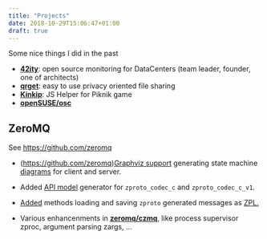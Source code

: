 ```yaml
---
title: "Projects"
date: 2018-10-29T15:06:47+01:00
draft: true
---
```


Some nice things I did in the past

*   **[42ity](https://github.com/42ity)**: open source monitoring for DataCenters (team leader, founder, one of architects)
*   **[qrget](/qrget/index.html)**: easy to use privacy oriented file sharing
*   **[Kinkip](/kinkip/index.html)**: JS Helper for Piknik game
*   **[openSUSE/osc](https://github.com/openSUSE/osc)**

## ZeroMQ

See https://github.com/zeromq

* (https://github.com/zeromq)[Graphviz support](https://github.com/zeromq/zproto/blob/master/src/zproto_dot.gsl) generating state machine [diagrams](https://github.com/zeromq/malamute/blob/master/src/mlm_client.svg) for client and server.

* Added [API model](https://github.com/zeromq/zproto/commit/55fb88a3b2cfda1cc3ceec1e00b0fe95d1d16f14) generator for `zproto_codec_c` and `zproto_codec_c_v1`.

* [Added](https://github.com/zeromq/zproto/commit/570542874f1b2de6735a28094f67d32a63807b2f) methods loading and saving `zproto` generated messages as [ZPL.](https://rfc.zeromq.org/spec:4/ZPL/)

* Various enhancenments in **[zeromq/czmq](https://github.com/zeromq/czmq)**, like process supervisor zproc, argument parsing zargs, ...
